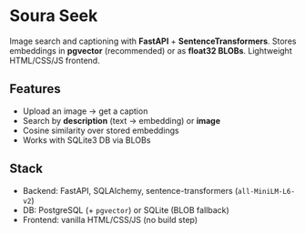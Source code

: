 # Soura Seek

Image search and captioning with **FastAPI** + **SentenceTransformers**. Stores embeddings in **pgvector** (recommended) or as **float32 BLOBs**. Lightweight HTML/CSS/JS frontend.

## Features
- Upload an image → get a caption
- Search by **description** (text → embedding) or **image**
- Cosine similarity over stored embeddings
- Works with SQLite3 DB via BLOBs

## Stack
- Backend: FastAPI, SQLAlchemy, sentence-transformers (`all-MiniLM-L6-v2`)
- DB: PostgreSQL (+ `pgvector`) or SQLite (BLOB fallback)
- Frontend: vanilla HTML/CSS/JS (no build step)

